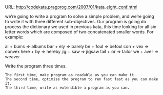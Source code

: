 URL: http://codekata.pragprog.com/2007/01/kata_eight_conf.html

we’re going to write a program to solve a simple problem, and we’re going to write it with three different sub-objectives. Our program is going do process the dictionary we used in previous kata, this time looking for all six letter words which are composed of two concatenated smaller words. For example:

  al + bums => albums
  bar + ely => barely
  be + foul => befoul
  con + vex => convex
  here + by => hereby
  jig + saw => jigsaw
  tail + or => tailor
  we + aver => weaver

Write the program three times.

    The first time, make program as readable as you can make it.
    The second time, optimize the program to run fast fast as you can make it.
    The third time, write as extendible a program as you can.

